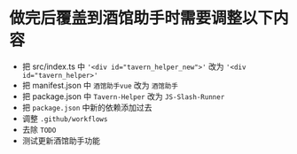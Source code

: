 # 做完后覆盖到酒馆助手时需要调整以下内容

- 把 src/index.ts 中 `'<div id="tavern_helper_new">'` 改为 `'<div id="tavern_helper>'`
- 把 manifest.json 中 `酒馆助手vue` 改为 `酒馆助手`
- 把 package.json 中 `Tavern-Helper` 改为 `JS-Slash-Runner`
- 把 `package.json` 中新的依赖添加过去
- 调整 `.github/workflows`
- 去除 `TODO`
- 测试更新酒馆助手功能
